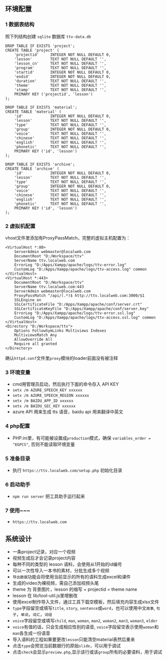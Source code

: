 ## 环境配置
### 1 数据表结构
照下列结构创建 `sqlite` 数据库 `ttv-data.db`
```
DROP TABLE IF EXISTS 'project';
CREATE TABLE 'project' (
    'projectid'     INTEGER NOT NULL DEFAULT 0,
    'lesson'        TEXT NOT NULL DEFAULT '',
    'lesson_cn'     TEXT NOT NULL DEFAULT '',
    'program'       TEXT NOT NULL DEFAULT '',
    'startid'       INTEGER NOT NULL DEFAULT 0, 
    'endid'         INTEGER NOT NULL DEFAULT 0, 
    'duration'      TEXT NOT NULL DEFAULT '',
    'theme'         TEXT NOT NULL DEFAULT '',
    'stamp'         TEXT NOT NULL DEFAULT '',
    PRIMARY KEY ('projectid', 'lesson')
);

DROP TABLE IF EXISTS 'material';
CREATE TABLE 'material' (
    'id'            INTEGER NOT NULL DEFAULT 0, 
    'lesson'        TEXT NOT NULL DEFAULT '',
    'type'          TEXT NOT NULL DEFAULT '',
    'group'         INTEGER NOT NULL DEFAULT 0,
    'voice'         TEXT NOT NULL DEFAULT '',
    'chinese'       TEXT NOT NULL DEFAULT '',
    'english'       TEXT NOT NULL DEFAULT '', 
    'phonetic'      TEXT NOT NULL DEFAULT '', 
    PRIMARY KEY ('id', 'lesson')
);

DROP TABLE IF EXISTS 'archive';
CREATE TABLE 'archive' (
    'id'            INTEGER NOT NULL DEFAULT 0, 
    'lesson'        TEXT NOT NULL DEFAULT '',
    'type'          TEXT NOT NULL DEFAULT '',
    'group'         INTEGER NOT NULL DEFAULT 0,
    'voice'         TEXT NOT NULL DEFAULT '',
    'chinese'       TEXT NOT NULL DEFAULT '',
    'english'       TEXT NOT NULL DEFAULT '', 
    'phonetic'      TEXT NOT NULL DEFAULT '', 
    PRIMARY KEY ('id', 'lesson')
);
```

### 2 虚拟机配置
vhost文件里添加有ProxyPassMatch，完整的虚拟主机配置为：
```
<VirtualHost *:80>
    ServerAdmin webmaster@localweb.com
    DocumentRoot "D:/Workspace/ttv"
    ServerName ttv.localweb.com
    ErrorLog "D:/Apps/Xampp/apache/logs/ttv-error.log"
    CustomLog "D:/Apps/Xampp/apache/logs/ttv-access.log" common
</VirtualHost>
<VirtualHost *:443>
    DocumentRoot "D:/Workspace/ttv"
    ServerName ttv.localweb.com:443
    ServerAdmin webmaster@localweb.com
    ProxyPassMatch ^/api/(.*)$ http://ttv.localweb.com:3000/$1
    SSLEngine on
    SSLCertificateFile "D:/Apps/Xampp/apache/conf/server.crt"
    SSLCertificateKeyFile "D:/Apps/Xampp/apache/conf/server.key"
    ErrorLog "D:/Apps/Xampp/apache/logs/ttv-error.ssl.log"
    CustomLog "D:/Apps/Xampp/apache/logs/ttv-access.ssl.log" common
</VirtualHost>                       
<Directory "D:/Workspace/ttv">
    Options FollowSymLinks Multiviews Indexes
    MultiviewsMatch Any
    AllowOverride All
    Require all granted
</Directory>
```
确认`httpd.conf`文件里`proxy`模块的loader前面没有被注释

### 3 环境变量
- cmd用管理员启动，然后执行下面的命令存入 API KEY
- `setx /m AZURE_SPEECH_KEY xxxxxx`
- `setx /m AZURE_SPEECH_REGION xxxxxx`
- `setx /m BAIDU_APP_ID xxxxxx`
- `setx /m BAIDU_SEC_KEY xxxxxx`
- azure API 用来生成 tts 语音，baidu api 用来翻译中英文

### 4 php配置
- PHP.ini里，有可能被设置成`production`模式，确保 `variables_order = "EGPCS"`, 否则不能读取环境变量

### 5 准备目录
- 执行 `https://ttv.localweb.com/setup.php` 初始化目录

### 6 启动助手
- `npm run server` 把工具助手运行起来

### 7 使用~~~
- `https://ttv.localweb.com`

## 系统设计
- 一条project记录，对应一个视频
- 视频生成后才会记录project内容
- 每种不同的类型的 lesson 语料，会使用从1开始的id编号
- 可以一次性导入一本书的素材，分批生成多个视频
- `导出数据`功能会将使用当前显示的所有的语料生成excel和课件
- 生成的video为裸视频，需自己添加视频头尾
- theme 为 背景图片，lesson 的缩写 + projectid = theme name
- lesson 在 lib/tool-util.js里增删改
- 使用excel制作导入文件，通过工具下载空模板，然后填充内容生成xlsx文件
- `type`字段留空或填写`title`, `story`, `sentence`或`word`，也可以使用中文`故事`, `句子`，`单词`，`词汇`，`词组`
- `voice`字段留空或填写`child`, `man`, `woman`, `man2`, `woman2`, `man3`, `woman3`, `elder`
- `voice`有值的话，只会生成相应性别的语音, `voice`字段留空表示使用`woman`和`man`各生成一份语音
- 导入语料的工程如果要更改`lesson`只能清空material表然后重来
- 点击`type`会预览当前数据行的原始`slide`，可以用于调试
- 点击`check`会显示`preview.php`,显示该行或该`group`所有的必要语料，用于调试
